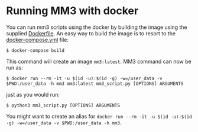 # Running MM3 with docker

You can run mm3 scripts using the docker by building the image using the supplied [Dockerfile](docker/Dockerfile). An easy way to build the image is to resort to the [docker-compose.yml](docker-compose.yml) file:
```
$ docker-compose build
```

This command will create an image `mm3:latest`. MM3 command can now be run as:
```
$ docker run --rm -it -u $(id -u):$(id -g) -w=/user_data -v $PWD:/user_data -h mm3 mm3:latest mm3_script.py [OPTIONS] ARGUMENTS
```
just as you would run:
```
$ python3 mm3_script.py [OPTIONS] ARGUMENTS
```

You might want to create an alias for `docker run --rm -it -u $(id -u):$(id -g) -w=/user_data -v $PWD:/user_data -h mm3`.
